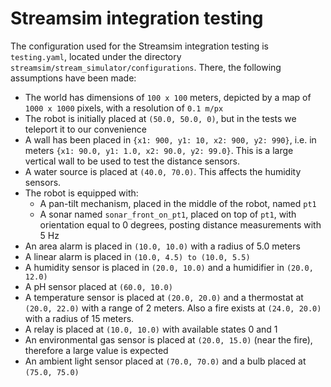 # Streamsim integration testing

The configuration used for the Streamsim integration testing is `testing.yaml`, located under the directory `streamsim/stream_simulator/configurations`. There, the following assumptions have been made:

- The world has dimensions of `100 x 100` meters, depicted by a map of `1000 x 1000` pixels, with a resolution of `0.1 m/px`
- The robot is initially placed at `(50.0, 50.0, 0)`, but in the tests we teleport it to our convenience
- A wall has been placed in `{x1: 900, y1: 10, x2: 900, y2: 990}`, i.e. in meters `{x1: 90.0, y1: 1.0, x2: 90.0, y2: 99.0}`. This is a large vertical wall to be used to test the distance sensors.
- A water source is placed at `(40.0, 70.0)`. This affects the humidity sensors.
- The robot is equipped with:
    - A pan-tilt mechanism, placed in the middle of the robot, named `pt1`
    - A sonar named `sonar_front_on_pt1`, placed on top of `pt1`, with orientation equal to 0 degrees, posting distance measurements with 5 Hz
- An area alarm is placed in `(10.0, 10.0)` with a radius of 5.0 meters
- A linear alarm is placed in `(10.0, 4.5) to (10.0, 5.5)`
- A humidity sensor is placed in `(20.0, 10.0)` and a humidifier in `(20.0, 12.0)`
- A pH sensor placed at `(60.0, 10.0)`
- A temperature sensor is placed at `(20.0, 20.0)` and a thermostat at `(20.0, 22.0)` with a range of 2 meters. Also a fire exists at `(24.0, 20.0)` with a radius of 15 meters.
- A relay is placed at `(10.0, 10.0)` with available states 0 and 1
- An environmental gas sensor is placed at `(20.0, 15.0)` (near the fire), therefore a large value is expected
- An ambient light sensor placed at `(70.0, 70.0)` and a bulb placed at `(75.0, 75.0)`